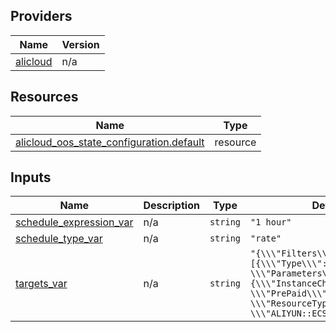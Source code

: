 <!-- BEGIN_TF_DOCS -->
## Providers

| Name | Version |
|------|---------|
| <a name="provider_alicloud"></a> [alicloud](#provider\_alicloud) | n/a |

## Resources

| Name | Type |
|------|------|
| [alicloud_oos_state_configuration.default](https://registry.terraform.io/providers/hashicorp/alicloud/latest/docs/resources/oos_state_configuration) | resource |

## Inputs

| Name | Description | Type | Default | Required |
|------|-------------|------|---------|:--------:|
| <a name="input_schedule_expression_var"></a> [schedule\_expression\_var](#input\_schedule\_expression\_var) | n/a | `string` | `"1 hour"` | no |
| <a name="input_schedule_type_var"></a> [schedule\_type\_var](#input\_schedule\_type\_var) | n/a | `string` | `"rate"` | no |
| <a name="input_targets_var"></a> [targets\_var](#input\_targets\_var) | n/a | `string` | `"{\\\"Filters\\\": [{\\\"Type\\\": \\\"All\\\", \\\"Parameters\\\": {\\\"InstanceChargeType\\\": \\\"PrePaid\\\"}}], \\\"ResourceType\\\": \\\"ALIYUN::ECS::Instance\\\"}"` | no |
<!-- END_TF_DOCS -->    